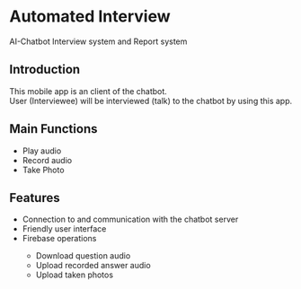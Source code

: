 # Automated Interview
AI-Chatbot Interview system and Report system

## Introduction
<p>This mobile app is an client of the chatbot.<br>
  User (Interviewee) will be interviewed (talk) to the chatbot by using this app.</p>
  
## Main Functions
<ul>
  <li>Play audio</li>
  <li>Record audio</li>
  <li>Take Photo</li>
  </ul>
  
  ## Features
<ul>
  <li>Connection to and communication with the chatbot server</li>
  <li>Friendly user interface</li>
  <li>Firebase operations</li>
  <ul>
    <li>Download question audio</li>
    <li>Upload recorded answer audio</li>
    <li>Upload taken photos</li>
  </ul>
  </ul>
